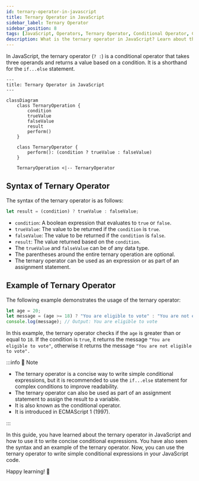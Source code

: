 ```yaml
---
id: ternary-operator-in-javascript
title: Ternary Operator in JavaScript
sidebar_label: Ternary Operator
sidebar_position: 8
tags: [JavaScript, Operators, Ternary Operator, Conditional Operator, Conditional Expression, Ternary Operator Syntax, Ternary Operator Example, ECMAScript 1, ES1]
description: What is the ternary operator in JavaScript? Learn about the ternary operator, its syntax, and how to use it to write concise conditional expressions in JavaScript.
---
```


In JavaScript, the ternary operator (`? :`) is a conditional operator that takes three operands and returns a value based on a condition. It is a shorthand for the `if...else` statement.

```mermaid
---
title: Ternary Operator in JavaScript
---

classDiagram
    class TernaryOperation {
        condition
        trueValue
        falseValue
        result
        perform()
    }

    class TernaryOperator {
        perform(): (condition ? trueValue : falseValue)
    }

    TernaryOperation <|-- TernaryOperator
```

## Syntax of Ternary Operator

The syntax of the ternary operator is as follows:

```js {3} title="Ternary Operator Syntax" showLineNumbers
let result = (condition) ? trueValue : falseValue;
```

- `condition`: A boolean expression that evaluates to `true` or `false`.
- `trueValue`: The value to be returned if the `condition` is `true`.
- `falseValue`: The value to be returned if the `condition` is `false`.
- `result`: The value returned based on the `condition`.
- The `trueValue` and `falseValue` can be of any data type.
- The parentheses around the entire ternary operation are optional.
- The ternary operator can be used as an expression or as part of an assignment statement.

## Example of Ternary Operator

The following example demonstrates the usage of the ternary operator:

```js {2} title="Ternary Operator Example" showLineNumbers
let age = 20;
let message = (age >= 18) ? "You are eligible to vote" : "You are not eligible to vote";
console.log(message); // Output: You are eligible to vote
```

In this example, the ternary operator checks if the `age` is greater than or equal to `18`. If the condition is `true`, it returns the message `"You are eligible to vote"`, otherwise it returns the message `"You are not eligible to vote".`

:::info 📝 Note
- The ternary operator is a concise way to write simple conditional expressions, but it is recommended to use the `if...else` statement for complex conditions to improve readability.
- The ternary operator can also be used as part of an assignment statement to assign the result to a variable.
- It is also known as the conditional operator.
- It is introduced in ECMAScript 1 (1997).

:::

In this guide, you have learned about the ternary operator in JavaScript and how to use it to write concise conditional expressions. You have also seen the syntax and an example of the ternary operator. Now, you can use the ternary operator to write simple conditional expressions in your JavaScript code.

Happy learning! 🎉